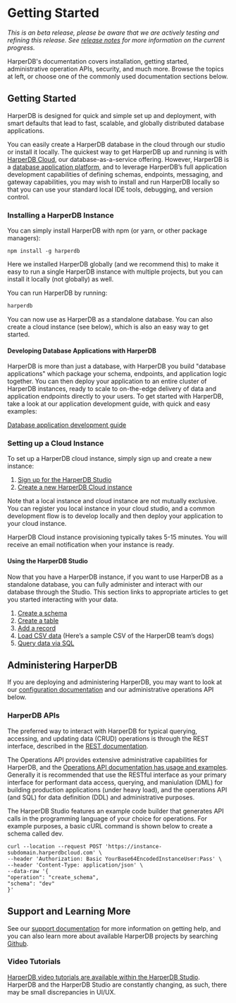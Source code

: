 # Getting Started

_This is an beta release, please be aware that we are actively testing and refining this release. See_ [_release notes_](release-notes/4.tucker/4.2.0.md) _for more information on the current progress._

HarperDB's documentation covers installation, getting started, administrative operation APIs, security, and much more. Browse the topics at left, or choose one of the commonly used documentation sections below.

## Getting Started

HarperDB is designed for quick and simple set up and deployment, with smart defaults that lead to fast, scalable, and globally distributed database applications.

You can easily create a HarperDB database in the cloud through our studio or install it locally. The quickest way to get HarperDB up and running is with [HarperDB Cloud](harperdb-cloud/), our database-as-a-service offering. However, HarperDB is a [database application platform](developers/applications/), and to leverage HarperDB’s full application development capabilities of defining schemas, endpoints, messaging, and gateway capabilities, you may wish to install and run HarperDB locally so that you can use your standard local IDE tools, debugging, and version control.

### Installing a HarperDB Instance

You can simply install HarperDB with npm (or yarn, or other package managers):

```shell
npm install -g harperdb
```

Here we installed HarperDB globally (and we recommend this) to make it easy to run a single HarperDB instance with multiple projects, but you can install it locally (not globally) as well.

You can run HarperDB by running:

```javascript
harperdb
```

You can now use as HarperDB as a standalone database. You can also create a cloud instance (see below), which is also an easy way to get started.

#### Developing Database Applications with HarperDB

HarperDB is more than just a database, with HarperDB you build "database applications" which package your schema, endpoints, and application logic together. You can then deploy your application to an entire cluster of HarperDB instances, ready to scale to on-the-edge delivery of data and application endpoints directly to your users. To get started with HarperDB, take a look at our application development guide, with quick and easy examples:

[Database application development guide](developers/applications/)

### Setting up a Cloud Instance

To set up a HarperDB cloud instance, simply sign up and create a new instance:

1. [Sign up for the HarperDB Studio](https://studio.harperdb.io/sign-up)
2. [Create a new HarperDB Cloud instance](harperdb-studio/instances.md#Create-a-New-Instance)

Note that a local instance and cloud instance are not mutually exclusive. You can register you local instance in your cloud studio, and a common development flow is to develop locally and then deploy your application to your cloud instance.

HarperDB Cloud instance provisioning typically takes 5-15 minutes. You will receive an email notification when your instance is ready.

#### Using the HarperDB Studio

Now that you have a HarperDB instance, if you want to use HarperDB as a standalone database, you can fully administer and interact with our database through the Studio. This section links to appropriate articles to get you started interacting with your data.

1. [Create a schema](harperdb-studio/manage-schemas-browse-data.md#Create-a-Schema)
2. [Create a table](harperdb-studio/manage-schemas-browse-data.md#create-a-table)
3. [Add a record](harperdb-studio/manage-schemas-browse-data.md#add-a-record)
4. [Load CSV data](harperdb-studio/manage-schemas-browse-data.md#load-csv-data) (Here’s a sample CSV of the HarperDB team’s dogs)
5. [Query data via SQL](harperdb-studio/query-instance-data.md)

## Administering HarperDB

If you are deploying and administering HarperDB, you may want to look at our [configuration documentation](deployments/configuration.md) and our administrative operations API below.

### HarperDB APIs

The preferred way to interact with HarperDB for typical querying, accessing, and updating data (CRUD) operations is through the REST interface, described in the [REST documentation](developers/rest.md).

The Operations API provides extensive administrative capabilities for HarperDB, and the [Operations API documentation has usage and examples](developers/operations-api/). Generally it is recommended that use the RESTful interface as your primary interface for performant data access, querying, and maniulation (DML) for building production applications (under heavy load), and the operations API (and SQL) for data definition (DDL) and administrative purposes.

The HarperDB Studio features an example code builder that generates API calls in the programming language of your choice for operations. For example purposes, a basic cURL command is shown below to create a schema called dev.

```
curl --location --request POST 'https://instance-subdomain.harperdbcloud.com' \
--header 'Authorization: Basic YourBase64EncodedInstanceUser:Pass' \
--header 'Content-Type: application/json' \
--data-raw '{
"operation": "create_schema",
"schema": "dev"
}'
```

## Support and Learning More

See our [support documentation](support.md) for more information on getting help, and you can also learn more about available HarperDB projects by searching [Github](https://github.com/search?q=harperdb).

### Video Tutorials

[HarperDB video tutorials are available within the HarperDB Studio](harperdb-studio/resources.md#video-tutorials). HarperDB and the HarperDB Studio are constantly changing, as such, there may be small discrepancies in UI/UX.
